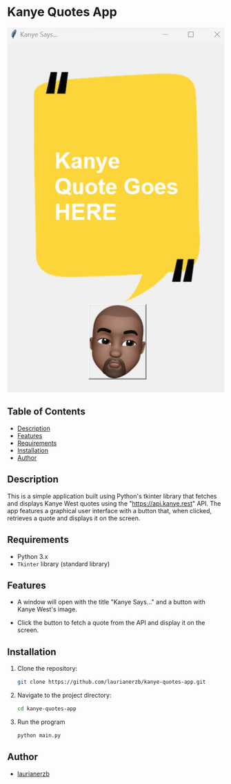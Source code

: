 # Kanye Quotes App

![App Screenshot](./images/Screenshot.png)

## Table of Contents

- [Description](#description)
- [Features](#features)
- [Requirements](#requirements)
- [Installation](#installation)
- [Author](#author)

## Description
This is a simple application built using Python's tkinter library that fetches and 
displays Kanye West quotes using the "https://api.kanye.rest" API. The app features 
a graphical user interface with a button that, when clicked, retrieves a quote and 
displays it on the screen.

## Requirements
- Python 3.x
- `Tkinter` library (standard library)

## Features

- A window will open with the title "Kanye Says..." and a button with Kanye West's image.

- Click the button to fetch a quote from the API and display it on the screen.

## Installation
1. Clone the repository:
   ```bash
   git clone https://github.com/laurianerzb/kanye-quotes-app.git
2. Navigate to the project directory:
   ```bash 
   cd kanye-quotes-app
3. Run the program
   ```bash
   python main.py

## Author
- [laurianerzb](https://github.com/laurianerzb)
